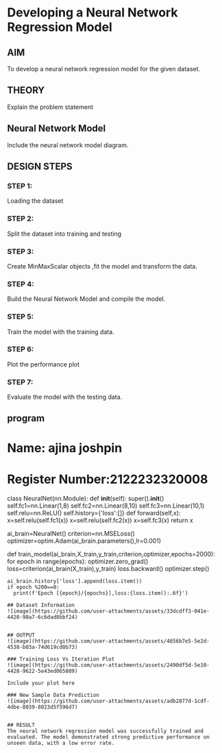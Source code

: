 # Developing a Neural Network Regression Model

## AIM

To develop a neural network regression model for the given dataset.

## THEORY

Explain the problem statement

## Neural Network Model

Include the neural network model diagram.

## DESIGN STEPS

### STEP 1:

Loading the dataset

### STEP 2:

Split the dataset into training and testing

### STEP 3:

Create MinMaxScalar objects ,fit the model and transform the data.

### STEP 4:

Build the Neural Network Model and compile the model.

### STEP 5:

Train the model with the training data.

### STEP 6:

Plot the performance plot

### STEP 7:

Evaluate the model with the testing data.
## program
# Name: ajina joshpin
# Register Number:2122232320008
class NeuralNet(nn.Module):
  def __init__(self):
        super().__init__()
        self.fc1=nn.Linear(1,8)
        self.fc2=nn.Linear(8,10)
        self.fc3=nn.Linear(10,1)
        self.relu=nn.ReLU()
        self.history={'loss':[]}
  def forward(self,x):
        x=self.relu(self.fc1(x))
        x=self.relu(self.fc2(x))
        x=self.fc3(x)
        return x

ai_brain=NeuralNet()
criterion=nn.MSELoss()
optimizer=optim.Adam(ai_brain.parameters(),lr=0.001)

def train_model(ai_brain,X_train,y_train,criterion,optimizer,epochs=2000):
  for epoch in range(epochs):
    optimizer.zero_grad()
    loss=criterion(ai_brain(X_train),y_train)
    loss.backward()
    optimizer.step()

    ai_brain.history['loss'].append(loss.item())
    if epoch %200==0:
      print(f'Epoch [{epoch}/{epochs}],loss:{loss.item():.6f}')
```
## Dataset Information
![image](https://github.com/user-attachments/assets/33dcdff3-041e-4420-98a7-6c6dad8bbf24)


## OUTPUT
![image](https://github.com/user-attachments/assets/4656b7e5-5e2d-4538-b03a-74d619cd0b73)

### Training Loss Vs Iteration Plot
![image](https://github.com/user-attachments/assets/2490df5d-5e10-4428-9622-5e43ed065809)

Include your plot here

### New Sample Data Prediction
![image](https://github.com/user-attachments/assets/adb2877d-1cdf-4dbe-8039-8023d5f596d7)


## RESULT
The neural network regression model was successfully trained and evaluated. The model demonstrated strong predictive performance on unseen data, with a low error rate.
